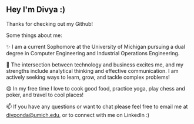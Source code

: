 ## Hey I'm Divya :)

Thanks for checking out my Github!

Some things about me: 

✨ I am a current Sophomore at the University of Michigan pursuing a dual degree in Computer Engineering and Industrial Operations Engineering. <br/> 

🔭 The intersection between technology and business excites me, and my strengths include analytical thinking and effective communication. I am actively seeking ways to learn, grow, and tackle complex problems! <br/> 

😄 In my free time I love to cook good food, practice yoga, play chess and poker, and travel to cool places! <br/> 

📫 If you have any questions or want to chat please feel free to email me at divponda@umich.edu, or to connect with me on LinkedIn :)

<!--
**divponda/divponda** is a ✨ _special_ ✨ repository because its `README.md` (this file) appears on your GitHub profile.

Here are some ideas to get you started:

- 🔭 I’m currently working on ...
- 🌱 I’m currently learning ...
- 👯 I’m looking to collaborate on ...
- 🤔 I’m looking for help with ...
- 💬 Ask me about ...
- 📫 How to reach me: ...
- 😄 Pronouns: ...
- ⚡ Fun fact: ...
-->
